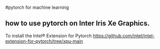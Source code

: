 #pytorch for machine learning

## how to use pytorch on Inter Iris Xe Graphics.
To install the Intel® Extension for Pytorch
https://github.com/intel/intel-extension-for-pytorch/tree/xpu-main